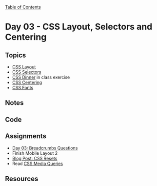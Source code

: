 [Table of Contents](/README.md)

# Day 03 - CSS Layout, Selectors and Centering

## Topics
* [CSS Layout](/units/css-layout/README.md)
* [CSS Selectors](/units/css-selectors/README.md)
* [CSS Dinner](http://flukeout.github.io/) in class exercise
* [CSS Centering](/units/css-centering/README.md)
* [CSS Fonts](https://developers.google.com/fonts/docs/getting_started)

## Notes
<!-- More detailed notes from class, including whiteboard photos etc -->

## Code
<!-- Make sure to update the XX in the folder name if you uncomment this block-->
<!-- [Code we wrote in class today](https://github.com/TIY-Austin-Front-End-Engineering/Curriculum/tree/feb2016/notes/day-XX/code) -->

## Assignments
* [Day 03: Breadcrumbs Questions](https://online.theironyard.com/library/paths/115/units/377/assignments/644)
* Finish Mobile Layout 2
* [Blog Post: CSS Resets](https://online.theironyard.com/library/paths/115/units/377/assignments/645)
* Read [CSS Media Queries](/units/css-media-queries)

## Resources
